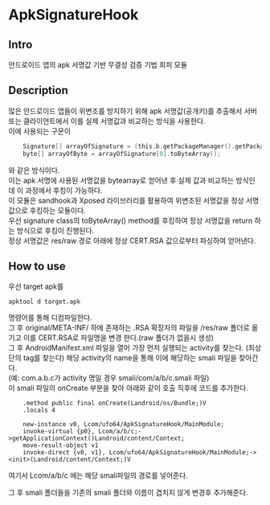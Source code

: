 # ApkSignatureHook

## Intro
안드로이드 앱의 apk 서명값 기반 무결성 검증 기법 회피 모듈

## Description
많은 안드로이드 앱들이 위변조를 방지하기 위해 apk 서명값(공개키)를 추출해서 서버 또는 클라이언트에서 이를 실제 서명값과 비교하는 방식을 사용한다.  
이에 사용되는 구문이  
```c
    Signature[] arrayOfSignature = (this.b.getPackageManager().getPackageInfo(this.b.getPackageName(), 64)).signatures;
    byte[] arrayOfByte = arrayOfSignature[0].toByteArray();
```
와 같은 방식이다.  
이는 apk 서명에 사용된 서명값을 bytearray로 얻어낸 후 실제 값과 비교하는 방식인데 이 과정에서 후킹이 가능하다.  
이 모듈은 sandhook과 Xposed 라이브러리를 활용하여 위변조된 서명값을 정상 서명값으로 후킹하는 모듈이다.  
우선 signature class의 toByteArray() method를 후킹하여 정상 서명값을 return 하는 방식으로 후킹이 진행된다.  
정상 서명값은 res/raw 경로 아래에 정상 CERT.RSA 값으로부터 파싱하여 얻어낸다.  

## How to use
우선 target apk를  
```
apktool d target.apk
```
명령어를 통해 디컴파일한다.   
그 후 original/META-INF/ 하에 존재하는 .RSA 확장자의 파일을 /res/raw 폴더로 옮기고 이를 CERT.RSA로 파일명을 변경 한다.(raw 폴더가 없을시 생성)  
그 후 AndroidManifest.xml 파일을 열어 가장 먼저 실행되는 activity를 찾는다. (최상단의 <activity> tag를 찾는다) 해당 activity의 name을 통해 이에 해당하는 smali 파일을 찾아간다.  
(예: com.a.b.c가 activity 명일 경우 smali/com/a/b/c.smali 파일)   
이 smali 파일의 onCreate 부분을 찾아 아래와 같이 호출 직후에 코드를 추가한다.  
```
    .method public final onCreate(Landroid/os/Bundle;)V
    .locals 4

    new-instance v0, Lcom/ufo64/ApkSignatureHook/MainModule;
    invoke-virtual {p0}, Lcom/a/b/c;->getApplicationContext()Landroid/content/Context;
    move-result-object v1
    invoke-direct {v0, v1}, Lcom/ufo64/ApkSignatureHook/MainModule;-><init>(Landroid/content/Context;)V
```
여기서 Lcom/a/b/c 에는 해당 smali파일의 경로를 넣어준다.  
  
그 후  smali 폴더들을 기존의 smali 폴더와 이름이 겹치지 않게 변경후 추가해준다.
